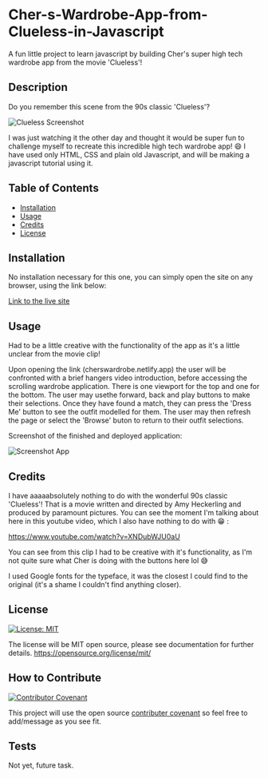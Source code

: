 # Cher-s-Wardrobe-App-from-Clueless-in-Javascript
A fun little project to learn javascript by building Cher's super high tech wardrobe app from the movie 'Clueless'!

## Description

Do you remember this scene from the 90s classic 'Clueless'? 

![Clueless Screenshot](https://github.com/angelinatech/Cher-s-Wardrobe-App-from-Clueless-in-Javascript/assets/130837613/e82a8aa1-20e0-4612-b372-03f40496afa4)

I was just watching it the other day and thought it would be super fun to challenge myself to recreate this incredible high tech wardrobe app! :smile: I have used only HTML, CSS and plain old Javascript, and will be making a javascript tutorial using it. 

## Table of Contents

- [Installation](#installation)
- [Usage](#usage)
- [Credits](#credits)
- [License](#license)

## Installation

No installation necessary for this one, you can simply open the site on any browser, using the link below:

[Link to the live site](https://cherswardrobe.netlify.app/)


## Usage

Had to be a little creative with the functionality of the app as it's a little unclear from the movie clip! 

Upon opening the link (cherswardrobe.netlify.app) the user will be confronted with a brief hangers video introduction, before accessing the scrolling wardrobe application. There is one viewport for the top and one for the bottom. The user may usethe forward, back and play buttons to make their selections. Once they have found a match, they can press the 'Dress Me' button to see the outfit modelled for them. The user may then refresh the page or select the 'Browse' buton to return to their outfit selections.

Screenshot of the finished and deployed application:

![Screenshot App](https://github.com/angelinatech/Cher-s-Wardrobe-App-from-Clueless-in-Javascript/assets/130837613/b6d4395e-990f-467c-a950-24c5e4671d9a)

## Credits

I have aaaaabsolutely nothing to do with the wonderful 90s classic 'Clueless'! That is a movie written and directed by Amy Heckerling and produced by paramount pictures. You can see the moment I'm talking about here in this youtube video, which I also have nothing to do with :grin: : 

https://www.youtube.com/watch?v=XNDubWJU0aU

You can see from this clip I had to be creative with it's functionality, as I'm not quite sure what Cher is doing with the buttons here lol :sweat_smile:

I used Google fonts for the typeface, it was the closest I could find to the original (it's a shame I couldn't find anything closer). 

## License

[![License: MIT](https://img.shields.io/badge/License-MIT-yellow.svg)](https://opensource.org/licenses/MIT)

The license will be MIT open source, please see documentation for further details.
https://opensource.org/license/mit/

## How to Contribute

[![Contributor Covenant](https://img.shields.io/badge/Contributor%20Covenant-2.1-4baaaa.svg)](code_of_conduct.md)

This project will use the open source [contributer covenant](https://www.contributor-covenant.org/version/2/1/code_of_conduct/code_of_conduct.md) so feel free to add/message as you see fit.

## Tests

Not yet, future task.
